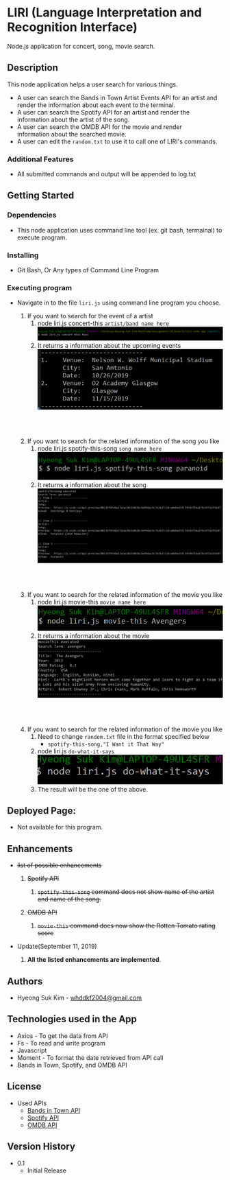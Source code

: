 # LIRI (Language Interpretation and Recognition Interface)

Node.js application for concert, song, movie search.

## Description
 
This node application helps a user search for various things.
* A user can search the Bands in Town Artist Events API for
an artist and render the information about each event to
the terminal.   
* A user can search the Spotify API for an artist and render
the information about the artist of the song.           
* A user can search the OMDB API for the movie and render  
information about the searched movie.                   
* A user can edit the `random.txt` to use it to call one of LIRI's commands.                  

### Additional Features
* All submitted commands and output will be appended to log.txt

## Getting Started

### Dependencies

* This node application uses command line tool (ex. git bash, termainal) to execute program.

### Installing

* Git Bash, Or Any types of Command Line Program

### Executing program

* Navigate in to the file `liri.js` using command line program you choose.
    1. If you want to search for the event of a artist
        1. node liri.js concert-this `artist/band name here`
        !['1a. concert-this example command'](https://github.com/HyeongUW/liri-node-app/blob/master/assets/images/1a.-concert-this-example-command.PNG)
        2. It returns a information about the upcoming events
        !['1b.concert-this-return'](https://github.com/HyeongUW/liri-node-app/blob/master/assets/images/1b.concert-this-return.PNG)
    
    <br/><br/>

    2. If you want to search for the related information of the song you like
        1. node liri.js spotify-this-song `song name here`  
        !['2a.spotifyThisExample'](https://github.com/HyeongUW/liri-node-app/blob/master/assets/images/2a.spotifyThisExample.PNG)
        2. It returns a information about the song
        !['2b.spotifyReturns'](https://github.com/HyeongUW/liri-node-app/blob/master/assets/images/2b.spotifyReturns.PNG)

    <br/><br/>

    3. If you want to search for the related information of the movie you like
        1. node liri.js movie-this `movie name here`
        !['3a.movieExample'](https://github.com/HyeongUW/liri-node-app/blob/master/assets/images/3a.movieExample.PNG)
        2. It returns a information about the movie
        !['3b.movieReturns'](https://github.com/HyeongUW/liri-node-app/blob/master/assets/images/3b.movieReturns.PNG)

    <br/><br/>

    4. If you want to search for the related information of the movie you like
        1. Need to change `random.txt` file in the format specified below
            * `spotify-this-song,"I Want it That Way"`
        2. node liri.js `do-what-it-says`
        !['4a'](https://github.com/HyeongUW/liri-node-app/blob/master/assets/images/4a.PNG)   
        3. The result will be the one of the above.

## Deployed Page:
* Not available for this program. 

## Enhancements

* ~~list of possible enhancements~~
    1. ~~Spotify API~~
        1. ~~`spotify-this-song` command does not show name of the artist and name of the song.~~
        
    2. ~~OMDB API~~
        1. ~~`movie-this` command does now show the Rotten Tomato rating score~~     

* Update(September 11, 2019)
    1.  **All the listed enhancements are implemented**.


## Authors
* Hyeong Suk Kim - whddkf2004@gmail.com

## Technologies used in the App
* Axios - To get the data from API
* Fs - To read and write program
* Javascript
* Moment - To format the date retrieved from API call
* Bands in Town, Spotify, and OMDB API



## License

* Used APIs
    * [Bands in Town API](https://manager.bandsintown.com/support/bandsintown-api)
    * [Spotify API](https://developer.spotify.com/documentation/web-api/)
    * [OMDB API](http://www.omdbapi.com/)


## Version History
 
* 0.1
    * Initial Release







                            
                                                        



                                             



<!-- 
### Page Examples:


* Landing page:
  ![landing-page](assets/images/wireframe_trend01.png)

* Search page:
  ![search-page](assets/images/wireframe_search01.png)

* Detail page:
  ![detail-page](assets/images/wireframe_detail01.png)

* Detail page:
  ![detail-page](assets/images/wireframe_detail02.png)

* Save list Modal:
  ![detail-page](assets/images/wireframe_savelist01.png)






    

 -->
